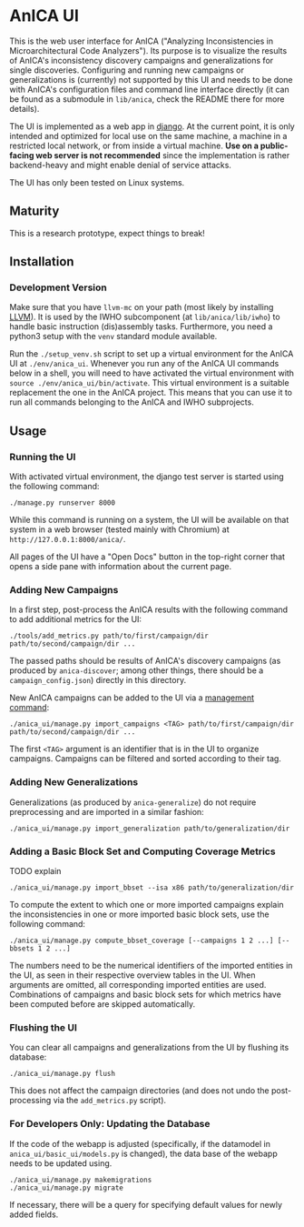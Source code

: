 # AnICA UI

This is the web user interface for AnICA ("Analyzing Inconsistencies in Microarchitectural Code Analyzers").
Its purpose is to visualize the results of AnICA's inconsistency discovery campaigns and generalizations for single discoveries.
Configuring and running new campaigns or generalizations is (currently) not supported by this UI and needs to be done with AnICA's configuration files and command line interface directly (it can be found as a submodule in `lib/anica`, check the README there for more details).

The UI is implemented as a web app in [django](https://www.djangoproject.com/).
At the current point, it is only intended and optimized for local use on the same machine, a machine in a restricted local network, or from inside a virtual machine.
**Use on a public-facing web server is not recommended** since the implementation is rather backend-heavy and might enable denial of service attacks.

The UI has only been tested on Linux systems.

## Maturity

This is a research prototype, expect things to break!


## Installation

### Development Version

Make sure that you have `llvm-mc` on your path (most likely by installing [LLVM](https://llvm.org/)).
It is used by the IWHO subcomponent (at `lib/anica/lib/iwho`) to handle basic instruction (dis)assembly tasks.
Furthermore, you need a python3 setup with the `venv` standard module available.

Run the `./setup_venv.sh` script to set up a virtual environment for the AnICA UI at `./env/anica_ui`.
Whenever you run any of the AnICA UI commands below in a shell, you will need to have activated the virtual environment with `source ./env/anica_ui/bin/activate`.
This virtual environment is a suitable replacement the one in the AnICA project.
This means that you can use it to run all commands belonging to the AnICA and IWHO subprojects.


## Usage

### Running the UI
With activated virtual environment, the django test server is started using the following command:
```
./manage.py runserver 8000
```
While this command is running on a system, the UI will be available on that system
in a web browser (tested mainly with Chromium) at
`http://127.0.0.1:8000/anica/`.

All pages of the UI have a "Open Docs" button in the top-right corner that opens a side pane with information about the current page.


### Adding New Campaigns

In a first step, post-process the AnICA results with the following command to add additional metrics for the UI:
```
./tools/add_metrics.py path/to/first/campaign/dir path/to/second/campaign/dir ...
```
The passed paths should be results of AnICA's discovery campaigns (as produced by `anica-discover`; among other things, there should be a `campaign_config.json`) directly in this directory.


New AnICA campaigns can be added to the UI via a [management command](https://docs.djangoproject.com/en/3.2/howto/custom-management-commands/):
```
./anica_ui/manage.py import_campaigns <TAG> path/to/first/campaign/dir path/to/second/campaign/dir ...
```

The first `<TAG>` argument is an identifier that is in the UI to organize campaigns.
Campaigns can be filtered and sorted according to their tag.


### Adding New Generalizations

Generalizations (as produced by `anica-generalize`) do not require preprocessing and are imported in a similar fashion:

```
./anica_ui/manage.py import_generalization path/to/generalization/dir
```

### Adding a Basic Block Set and Computing Coverage Metrics

TODO explain
```
./anica_ui/manage.py import_bbset --isa x86 path/to/generalization/dir
```


To compute the extent to which one or more imported campaigns explain the inconsistencies in one or more imported basic block sets, use the following command:
```
./anica_ui/manage.py compute_bbset_coverage [--campaigns 1 2 ...] [--bbsets 1 2 ...]
```
The numbers need to be the numerical identifiers of the imported entities in the UI, as seen in their respective overview tables in the UI.
When arguments are omitted, all corresponding imported entities are used.
Combinations of campaigns and basic block sets for which metrics have been computed before are skipped automatically.


### Flushing the UI

You can clear all campaigns and generalizations from the UI by flushing its database:
```
./anica_ui/manage.py flush
```
This does not affect the campaign directories (and does not undo the post-processing via the `add_metrics.py` script).


### For Developers Only: Updating the Database

If the code of the webapp is adjusted (specifically, if the datamodel in `anica_ui/basic_ui/models.py` is changed), the data base of the webapp needs to be updated using.
```
./anica_ui/manage.py makemigrations
./anica_ui/manage.py migrate
```
If necessary, there will be a query for specifying default values for newly added fields.


